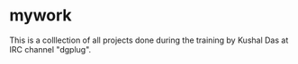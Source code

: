 mywork
======

This is a colllection of all projects done during the training by Kushal Das at IRC channel "dgplug".

